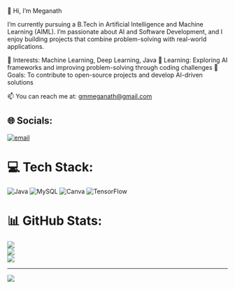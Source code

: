 👋 Hi, I’m Meganath

I’m currently pursuing a B.Tech in Artificial Intelligence and Machine Learning (AIML).
I’m passionate about AI and Software Development, and I enjoy building projects that combine problem-solving with real-world applications.

🔹 Interests: Machine Learning, Deep Learning, Java
🔹 Learning: Exploring AI frameworks and improving problem-solving through coding challenges
🔹 Goals: To contribute to open-source projects and develop AI-driven solutions

📫 You can reach me at: gmmeganath@gmail.com


## 🌐 Socials:
[![email](https://img.shields.io/badge/Email-D14836?logo=gmail&logoColor=white)](mailto:gmmeganath@gmail.com) 

# 💻 Tech Stack:
![Java](https://img.shields.io/badge/java-%23ED8B00.svg?style=for-the-badge&logo=openjdk&logoColor=white) ![MySQL](https://img.shields.io/badge/mysql-4479A1.svg?style=for-the-badge&logo=mysql&logoColor=white) ![Canva](https://img.shields.io/badge/Canva-%2300C4CC.svg?style=for-the-badge&logo=Canva&logoColor=white) ![TensorFlow](https://img.shields.io/badge/TensorFlow-%23FF6F00.svg?style=for-the-badge&logo=TensorFlow&logoColor=white)
# 📊 GitHub Stats:
![](https://github-readme-stats.vercel.app/api?username=Meganath835&theme=merko&hide_border=false&include_all_commits=false&count_private=false)<br/>
![](https://nirzak-streak-stats.vercel.app/?user=Meganath835&theme=merko&hide_border=false)<br/>
![](https://github-readme-stats.vercel.app/api/top-langs/?username=Meganath835&theme=merko&hide_border=false&include_all_commits=false&count_private=false&layout=compact)

---
[![](https://visitcount.itsvg.in/api?id=Meganath835&icon=0&color=0)](https://visitcount.itsvg.in)

<!-- Proudly created with GPRM ( https://gprm.itsvg.in ) -->
